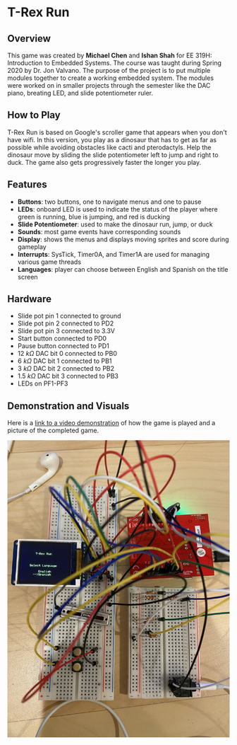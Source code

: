 # T-Rex Run

## Overview
This game was created by **Michael Chen** and **Ishan Shah** for EE 319H: Introduction to Embedded Systems. The course was taught during Spring 2020 by Dr. Jon Valvano. The purpose of the project is to put multiple modules together to create a working embedded system. The modules were worked on in smaller projects through the semester like the DAC piano, breating LED, and slide potentiometer ruler.

## How to Play
T-Rex Run is based on Google's scroller game that appears when you don't have wifi. In this version, you play as a dinosaur that has to get as far as possible while avoiding obstacles like cacti and pterodactyls. Help the dinosaur move by sliding the slide potentiometer left to jump and right to duck. The game also gets progressively faster the longer you play.

## Features
- **Buttons**: two buttons, one to navigate menus and one to pause
- **LEDs**: onboard LED is used to indicate the status of the player where green is running, blue is jumping, and red is ducking
- **Slide Potentiometer**: used to make the dinosaur run, jump, or duck
- **Sounds**: most game events have corresponding sounds
- **Display**: shows the menus and displays moving sprites and score during gameplay
- **Interrupts**: SysTick, Timer0A, and Timer1A are used for managing various game threads
- **Languages**: player can choose between English and Spanish on the title screen

## Hardware
- Slide pot pin 1 connected to ground
- Slide pot pin 2 connected to PD2
- Slide pot pin 3 connected to 3.3V
- Start button connected to PD0
- Pause button connected to PD1
- $12 \ k\Omega$ DAC bit 0 connected to PB0
- $6 \ k\Omega$ DAC bit 1 connected to PB1
- $3 \ k\Omega$ DAC bit 2 connected to PB2
- $1.5 \ k\Omega$ DAC bit 3 connected to PB3
- LEDs on PF1-PF3

## Demonstration and Visuals
Here is a [link to a video demonstration](https://www.youtube.com/watch?v=mLqsLVLjyEE) of how the game is played and a picture of the completed game.

![Hardware Setup](https://raw.githubusercontent.com/ishan0102/t-rex-run/master/T-Rex%20Run%20Setup.jpg)